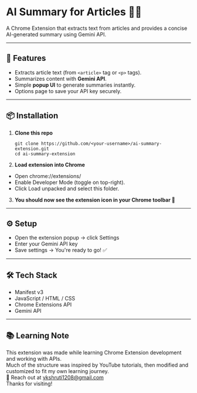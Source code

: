 # AI Summary for Articles 📰✨

A Chrome Extension that extracts text from articles and provides a concise AI-generated summary using Gemini API.

---

## 🚀 Features
- Extracts article text (from `<article>` tag or `<p>` tags).
- Summarizes content with **Gemini API**.
- Simple **popup UI** to generate summaries instantly.
- Options page to save your API key securely.

---

## 📦 Installation

1. **Clone this repo**  
   ```
   git clone https://github.com/<your-username>/ai-summary-extension.git
   cd ai-summary-extension
   ```
2. **Load extension into Chrome**
- Open chrome://extensions/
- Enable Developer Mode (toggle on top-right).
- Click Load unpacked and select this folder.

3. **You should now see the extension icon in your Chrome toolbar 🎉**

---

## ⚙️ Setup
- Open the extension popup → click Settings
- Enter your Gemini API key
- Save settings → You're ready to go! ✅

---

## 🛠️ Tech Stack
- Manifest v3
- JavaScript / HTML / CSS
- Chrome Extensions API
- Gemini API

---

## 📚 Learning Note
This extension was made while learning Chrome Extension development and working with APIs.  
Much of the structure was inspired by YouTube tutorials, then modified and customized to fit my own learning journey.  
📧 Reach out at vkshruti1208@gmail.com  
Thanks for visiting!
